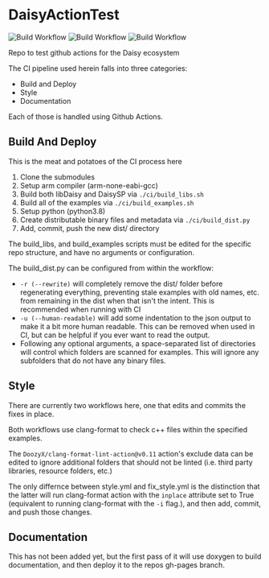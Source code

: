 # DaisyActionTest

![Build Workflow](https://github.com/stephenhensley/DaisyActionTest/workflows/Build%20All/badge.svg)
![Build Workflow](https://github.com/stephenhensley/DaisyActionTest/workflows/style/badge.svg)
![Build Workflow](https://github.com/stephenhensley/DaisyActionTest/workflows/Run%20Style%20Fix/badge.svg)

Repo to test github actions for the Daisy ecosystem

The CI pipeline used herein falls into three categories:

* Build and Deploy
* Style
* Documentation

Each of those is handled using Github Actions.

## Build And Deploy

This is the meat and potatoes of the CI process here

1. Clone the submodules
2. Setup arm compiler (arm-none-eabi-gcc)
3. Build both libDaisy and DaisySP via `./ci/build_libs.sh`
4. Build all of the examples via `./ci/build_examples.sh`
5. Setup python (python3.8) 
6. Create distributable binary files and metadata via `./ci/build_dist.py`
7. Add, commit, push the new dist/ directory

The build_libs, and build_examples scripts must be edited for the specific repo structure, 
and have no arguments or configuration.

The build_dist.py can be configured from within the workflow:

* `-r (--rewrite)` will completely remove the dist/ folder before regenerating everything, preventing stale examples with old names, etc. from remaining in the dist when that isn't the intent. This is recommended when running with CI
* `-u (--human-readable)` will add some indentation to the json output to make it a bit more human readable. This can be removed when used in CI, but can be helpful if you ever want to read the output.
* Following any optional arguments, a space-separated list of directories will control which folders are scanned for examples. This will ignore any subfolders that do not have any binary files.

## Style

There are currently two workflows here, one that edits and commits the fixes in place.

Both workflows use clang-format to check c++ files within the specified examples.

The `DoozyX/clang-format-lint-action@v0.11` action's exclude data can be edited to ignore additional folders that should not be linted (i.e. third party libraries, resource folders, etc.)

The only differnce between style.yml and fix_style.yml is the distinction that the latter will run clang-format action with the `inplace` attribute set to True (equivalent to running clang-format with the `-i` flag.), and then add, commit, and push those changes.

## Documentation

This has not been added yet, but the first pass of it will use doxygen to build documentation,
and then deploy it to the repos gh-pages branch.
